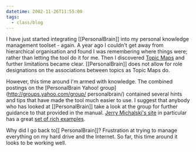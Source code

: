 ```yaml
---
datetime: 2002-11-26T11:55:00
tags:
  - class/blog
---
```

I have just started integrating [[PersonalBrain]] into my personal knowledge management toolset - again. A year ago I couldn't get away from hierarchical organisation and found I was remembering where things were; rather than letting the tool do it for me. Then I discovered [Topic Maps](http://www.topicmaps.org/) and further limitations became clear. [[PersonalBrain]] does not allow for role designations on the associations between topics as Topic Maps do.

However, this time around I'm armed with knowledge. The combined postings on the [PersonalBrain Yahoo! group](http://groups.yahoo.com/group/ personalbrain/) contained several hints and tips that have made the tool much easier to use. I suggest that anybody who has looked at [[PersonalBrain]] take a look at the group for further guidance to that provided in the manual. [Jerry Michalski's site](http://www.sociate.com/) in particular has a great [set of rich examples](http://www.sociate.com/My_Brain/Brain2/brain2.shtml).

Why did I go back to[[ PersonalBrain]]? Frustration at trying to manage everything on my hard drive and the Internet. So far, this time around it looks to be working well. 

